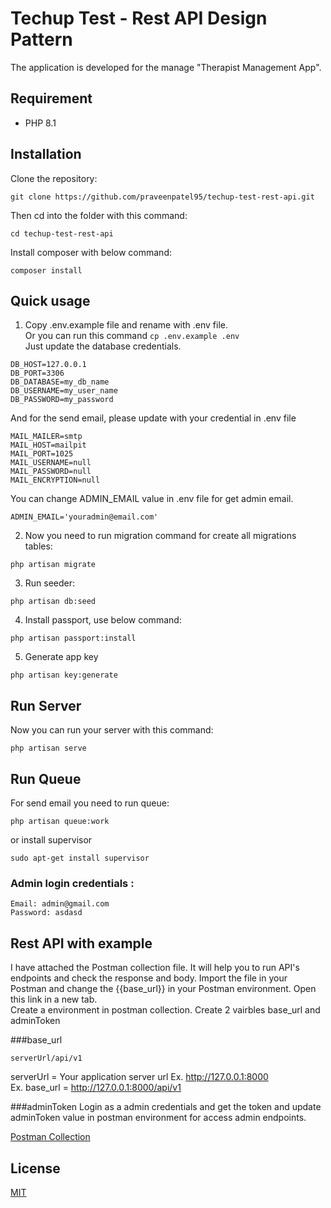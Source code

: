 # Techup Test - Rest API Design Pattern

The application is developed for the manage "Therapist Management App".

## Requirement

- PHP 8.1

## Installation

Clone the repository:

```
git clone https://github.com/praveenpatel95/techup-test-rest-api.git

```

Then cd into the folder with this command:
```
cd techup-test-rest-api
```

Install composer with below command:
```
composer install
```


## Quick usage

1. Copy .env.example file and rename with .env file.<br />
   Or you can run this command
   `cp .env.example .env`
   <br />Just update the database credentials.
```
DB_HOST=127.0.0.1
DB_PORT=3306
DB_DATABASE=my_db_name
DB_USERNAME=my_user_name
DB_PASSWORD=my_password
```
And for the send email, please update with your credential in .env file

```
MAIL_MAILER=smtp
MAIL_HOST=mailpit
MAIL_PORT=1025
MAIL_USERNAME=null
MAIL_PASSWORD=null
MAIL_ENCRYPTION=null
```
You can change ADMIN_EMAIL value in .env file for get admin email.
```
ADMIN_EMAIL='youradmin@email.com'
```

2. Now you need to run migration command for create all migrations tables:

```
php artisan migrate
```


3. Run seeder:

```
php artisan db:seed
```

4. Install passport, use below command:

```
php artisan passport:install
```

5. Generate app key

```
php artisan key:generate
```


## Run Server

Now you can run your server with this command:
```
php artisan serve
```

## Run Queue

For send email you need to run queue:
```
php artisan queue:work
```
or install supervisor
```
sudo apt-get install supervisor
```

### Admin login credentials :
```
Email: admin@gmail.com
Password: asdasd
```


## Rest API with example

I have attached the Postman collection file. It will help you to run API's endpoints and check the response and body.
Import the file in your Postman and change the {{base_url}} in your Postman environment.
Open this link in a new tab.<br>
Create a environment in postman collection. Create 2 vairbles base_url and adminToken

###base_url
```
serverUrl/api/v1
```
serverUrl = Your application server url Ex. http://127.0.0.1:8000 
<br>
Ex. base_url = http://127.0.0.1:8000/api/v1

###adminToken
Login as a admin credentials and get the token and update adminToken value in postman environment for access admin endpoints.

[Postman Collection](https://documenter.getpostman.com/view/9499370/2s93Y5NetE)

## License

[MIT](https://choosealicense.com/licenses/mit/)
